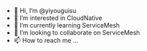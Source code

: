 - 👋 Hi, I’m @yiyouguisu
- 👀 I’m interested in CloudNative
- 🌱 I’m currently learning ServiceMesh
- 💞️ I’m looking to collaborate on ServiceMesh
- 📫 How to reach me ...

<!---
yiyouguisu/yiyouguisu is a ✨ special ✨ repository because its `README.md` (this file) appears on your GitHub profile.
You can click the Preview link to take a look at your changes.
--->
